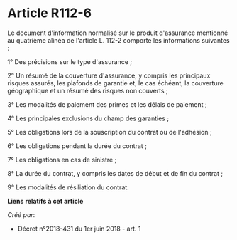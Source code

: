 # Article R112-6

Le document d'information normalisé sur le produit d'assurance mentionné au quatrième alinéa de l'article L. 112-2 comporte
les informations suivantes :

1° Des précisions sur le type d'assurance ;

2° Un résumé de la couverture d'assurance, y compris les principaux risques assurés, les plafonds de garantie et, le cas
échéant, la couverture géographique et un résumé des risques non couverts ;

3° Les modalités de paiement des primes et les délais de paiement ;

4° Les principales exclusions du champ des garanties ;

5° Les obligations lors de la souscription du contrat ou de l'adhésion ;

6° Les obligations pendant la durée du contrat ;

7° Les obligations en cas de sinistre ;

8° La durée du contrat, y compris les dates de début et de fin du contrat ;

9° Les modalités de résiliation du contrat.

**Liens relatifs à cet article**

_Créé par_:

  - Décret n°2018-431 du 1er juin 2018 - art. 1
